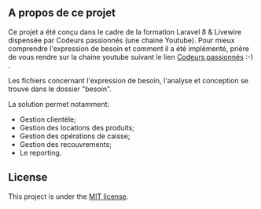 

## A propos de ce projet

Ce projet a été conçu dans le cadre de la formation Laravel 8 & Livewire dispensée par Codeurs passionnés (une chaine Youtube). Pour mieux comprendre l'expression de besoin et comment il a été implémenté, prière de vous rendre sur la chaine youtube suivant le lien [Codeurs passionnés](https://www.youtube.com/channel/UC0QFfZREycO6n3k0wG2j8ng) :-) .

Les fichiers concernant l'expression de besoin, l'analyse et conception se trouve dans le dossier "besoin".

La solution permet notamment: 

- Gestion clientèle;
- Gestion des locations des produits;
- Gestion des opérations de caisse;
- Gestion des recouvrements;
- Le reporting.

## License

This project is under the [MIT license](https://opensource.org/licenses/MIT).
